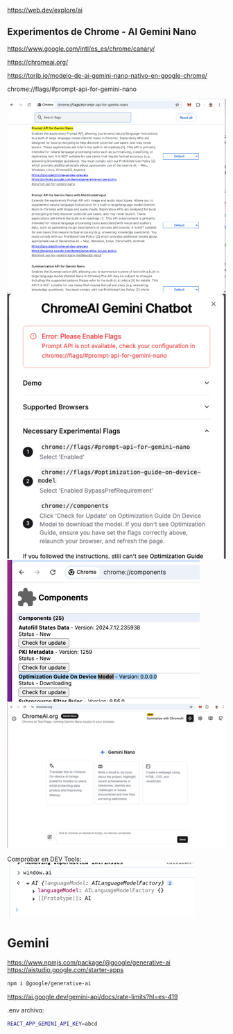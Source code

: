 https://web.dev/explore/ai


## Experimentos de Chrome - AI Gemini Nano
https://www.google.com/intl/es_es/chrome/canary/

https://chromeai.org/

https://torib.io/modelo-de-ai-gemini-nano-nativo-en-google-chrome/

chrome://flags/#prompt-api-for-gemini-nano

![Chrome Flags](../../../x-assets/UF1843/chrome.flags.png)
![Chrome Flags](../../../x-assets/UF1843/chrome.ai.png)
![Chrome Flags](../../../x-assets/UF1843/chrome.ai.model.png)
![Chrome AI](../../../x-assets/UF1843/chrome.ai.page.png)

Comprobar en DEV Tools:
![Chrome AI](../../../x-assets/UF1843/window.ai.chrome.png)



# Gemini
https://www.npmjs.com/package/@google/generative-ai
https://aistudio.google.com/starter-apps


```bash
npm i @google/generative-ai
```


https://ai.google.dev/gemini-api/docs/rate-limits?hl=es-419

.env archivo:
```bash
REACT_APP_GEMINI_API_KEY=abcd
```


